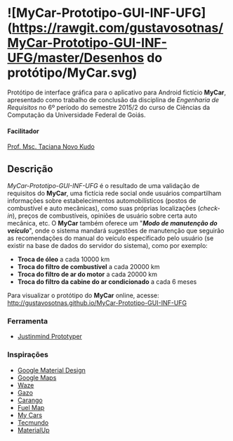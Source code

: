 ![MyCar-Prototipo-GUI-INF-UFG](https://rawgit.com/gustavosotnas/MyCar-Prototipo-GUI-INF-UFG/master/Desenhos do protótipo/MyCar.svg)
==============================================

Protótipo de interface gráfica para o aplicativo para Android fictício **MyCar**, apresentado como trabalho de conclusão da disciplina de *Engenharia de Requisitos* no 6º período do semestre 2015/2 do curso de Ciências da Computação da Universidade Federal de Goiás.

#### Facilitador

[Prof. Msc. Taciana Novo Kudo](mailto:taciana@inf.ufg.br)

Descrição
---------

*MyCar-Prototipo-GUI-INF-UFG* é o resultado de uma validação de requisitos do **MyCar**, uma fictícia rede social onde usuários compartilham informações sobre estabelecimentos automobilísticos (postos de combustível e auto mecânicas), como suas próprias localizações (*check-in*), preços de combustíveis, opiniões de usuário sobre certa auto mecânica, etc. O **MyCar** também oferece um "***Modo de manutenção do veículo***", onde o sistema mandará sugestões de manutenção que seguirão as recomendações do manual do veículo especificado pelo usuário (se existir na base de dados do servidor do sistema), como por exemplo:

- **Troca de óleo** a cada 10000 km
- **Troca do filtro de combustível** a cada 20000 km
- **Troca do filtro de ar do motor** a cada 20000 km
- **Troca do filtro da cabine do ar condicionado** a cada 6 meses

Para visualizar o protótipo do **MyCar** online, acesse: http://gustavosotnas.github.io/MyCar-Prototipo-GUI-INF-UFG

### Ferramenta

* [Justinmind Prototyper](http://www.justinmind.com)

### Inspirações

* [Google Material Design](http://www.google.com/design/spec/material-design/introduction.html)
* [Google Maps](https://play.google.com/store/apps/details?id=com.google.android.apps.maps)
* [Waze](https://play.google.com/store/apps/details?id=com.waze)
* [Gazo](https://play.google.com/store/apps/details?id=br.com.neoway.gazo)
* [Carango](https://play.google.com/store/apps/details?id=br.com.carango)
* [Fuel Map](https://play.google.com/store/apps/details?id=au.com.fuelmap)
* [My Cars](https://play.google.com/store/apps/details?id=com.aguirre.android.mycar.activity)
* [Tecmundo](http://www.tecmundo.com.br)
* [MaterialUp](http://www.materialup.com)
